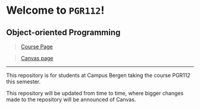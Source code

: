 # Welcome to `PGR112`!

## Object-oriented Programming

> [Course Page](https://www.kristiania.no/en/syllabus/school-of-economics-innovation-and-technology/first-cycle-degree/pgr112/object-oriented-programming/)

> [Canvas page](https://kristiania.instructure.com/courses/7884)

---

This repository is for students at Campus Bergen taking the course PGR112 this semester.

This repository will be updated from time to time, where bigger changes made to the repository will be announced of Canvas.
